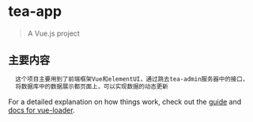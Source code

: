 # tea-app

> A Vue.js project

## 主要内容
````bash
  这个项目主要用到了前端框架Vue和elementUI，通过跳去tea-admin服务器中的接口，
  将数据库中的数据展示都页面上，可以实现数据的动态更新
````

For a detailed explanation on how things work, check out the [guide](http://vuejs-templates.github.io/webpack/) and [docs for vue-loader](http://vuejs.github.io/vue-loader).
